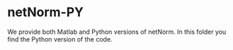 # netNorm-PY
We provide both Matlab and Python versions of netNorm. In this folder you find the Python version of the code.
